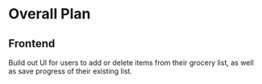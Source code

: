 # Overall Plan

## Frontend

Build out UI for users to add or delete items from their grocery list, as well as save progress of their existing list.
